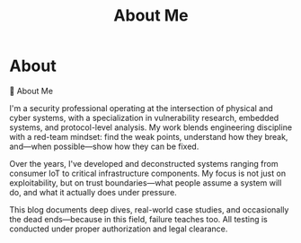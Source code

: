 ﻿---
layout: default
title: About Me
permalink: /about/
---


# About




🧠 About Me


I'm a security professional operating at the intersection of physical and cyber systems, with a specialization in vulnerability research, embedded systems, and protocol-level analysis. My work blends engineering discipline with a red-team mindset: find the weak points, understand how they break, and—when possible—show how they can be fixed.


Over the years, I've developed and deconstructed systems ranging from consumer IoT to critical infrastructure components. My focus is not just on exploitability, but on trust boundaries—what people assume a system will do, and what it actually does under pressure.


This blog documents deep dives, real-world case studies, and occasionally the dead ends—because in this field, failure teaches too. All testing is conducted under proper authorization and legal clearance.